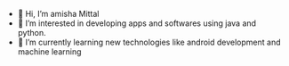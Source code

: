 - 👋 Hi, I’m amisha Mittal
- 👀 I’m interested in developing apps and softwares using java and python.
- 🌱 I’m currently learning new technologies like android development and machine learning


<!---
amisha999/amisha999 is a ✨ special ✨ repository because its `README.md` (this file) appears on your GitHub profile.
You can click the Preview link to take a look at your changes.
--->
